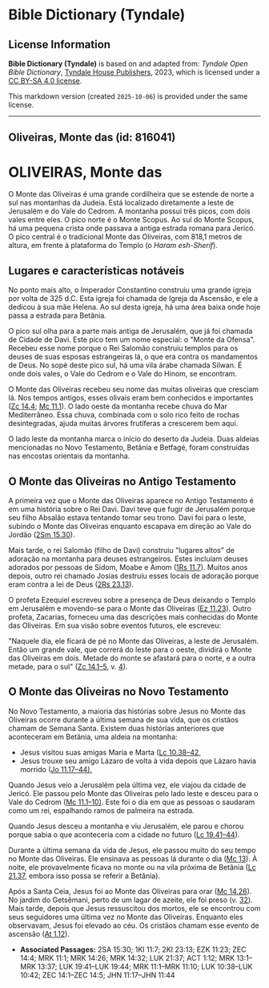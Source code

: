 # Bible Dictionary (Tyndale)

## License Information

**Bible Dictionary (Tyndale)** is based on and adapted from: _Tyndale Open Bible Dictionary_, [Tyndale House Publishers](https://tyndaleopenresources.com/), 2023, which is licensed under a [CC BY-SA 4.0 license](https://creativecommons.org/licenses/by-sa/4.0/legalcode.en).

This markdown version (created `2025-10-06`) is provided under the same license.



--------------------------------

## Oliveiras, Monte das (id: 816041)

OLIVEIRAS, Monte das
====================

O Monte das Oliveiras é uma grande cordilheira que se estende de norte a sul nas montanhas da Judeia. Está localizado diretamente a leste de Jerusalém e do Vale do Cedrom. A montanha possui três picos, com dois vales entre eles. O pico norte é o Monte Scopus. Ao sul do Monte Scopus, há uma pequena crista onde passava a antiga estrada romana para Jericó. O pico central é o tradicional Monte das Oliveiras, com 818,1 metros de altura, em frente à plataforma do Templo (o *Haram esh\-Sherif*).

Lugares e características notáveis
----------------------------------

No ponto mais alto, o Imperador Constantino construiu uma grande igreja por volta de 325 d.C. Esta igreja foi chamada de Igreja da Ascensão, e ele a dedicou à sua mãe Helena. Ao sul desta igreja, há uma área baixa onde hoje passa a estrada para Betânia.

O pico sul olha para a parte mais antiga de Jerusalém, que já foi chamada de Cidade de Davi. Este pico tem um nome especial: o "Monte da Ofensa". Recebeu esse nome porque o Rei Salomão construiu templos para os deuses de suas esposas estrangeiras lá, o que era contra os mandamentos de Deus. No sopé deste pico sul, há uma vila árabe chamada Silwan. É onde dois vales, o Vale do Cedrom e o Vale do Hinom, se encontram.

O Monte das Oliveiras recebeu seu nome das muitas oliveiras que cresciam lá. Nos tempos antigos, esses olivais eram bem conhecidos e importantes ([Zc 14\.4](https://ref.ly/Zech14:4); [Mc 11\.1](https://ref.ly/Mark11:1)). O lado oeste da montanha recebe chuva do Mar Mediterrâneo. Essa chuva, combinada com o solo rico feito de rochas desintegradas, ajuda muitas árvores frutíferas a crescerem bem aqui.

O lado leste da montanha marca o início do deserto da Judeia. Duas aldeias mencionadas no Novo Testamento, Betânia e Betfagé, foram construídas nas encostas orientais da montanha.

O Monte das Oliveiras no Antigo Testamento
------------------------------------------

A primeira vez que o Monte das Oliveiras aparece no Antigo Testamento é em uma história sobre o Rei Davi. Davi teve que fugir de Jerusalém porque seu filho Absalão estava tentando tomar seu trono. Davi foi para o leste, subindo o Monte das Oliveiras enquanto escapava em direção ao Vale do Jordão ([2Sm 15\.30](https://ref.ly/2Sam15:30)).

Mais tarde, o rei Salomão (filho de Davi) construiu "lugares altos" de adoração na montanha para deuses estrangeiros. Estes incluíam deuses adorados por pessoas de Sidom, Moabe e Amom ([1Rs 11\.7](https://ref.ly/1Kgs11:7)). Muitos anos depois, outro rei chamado Josias destruiu esses locais de adoração porque eram contra a lei de Deus ([2Rs 23\.13](https://ref.ly/2Kgs23:13)).

O profeta Ezequiel escreveu sobre a presença de Deus deixando o Templo em Jerusalém e movendo\-se para o Monte das Oliveiras ([Ez 11\.23](https://ref.ly/Ezek11:23)). Outro profeta, Zacarias, forneceu uma das descrições mais conhecidas do Monte das Oliveiras. Em sua visão sobre eventos futuros, ele escreveu:

"Naquele dia, ele ficará de pé no Monte das Oliveiras, a leste de Jerusalém. Então um grande vale, que correrá do leste para o oeste, dividirá o Monte das Oliveiras em dois. Metade do monte se afastará para o norte, e a outra metade, para o sul" ([Zc 14\.1–5](https://ref.ly/Zech14:1-Zech14:5), v. [4](https://ref.ly/Zech14:4)).

O Monte das Oliveiras no Novo Testamento
----------------------------------------

No Novo Testamento, a maioria das histórias sobre Jesus no Monte das Oliveiras ocorre durante a última semana de sua vida, que os cristãos chamam de Semana Santa. Existem duas histórias anteriores que aconteceram em Betânia, uma aldeia na montanha:

* Jesus visitou suas amigas Maria e Marta ([Lc 10\.38–42,](https://ref.ly/Luke10:38-Luke10:42)
* Jesus trouxe seu amigo Lázaro de volta à vida depois que Lázaro havia morrido ([Jo 11\.17–44](https://ref.ly/John11:17-John11:44)[).](https://ref.ly/Mark11:1-Mark11:10)

Quando Jesus veio a Jerusalém pela última vez, ele viajou da cidade de Jericó. Ele passou pelo Monte das Oliveiras pelo lado leste e desceu para o Vale do Cedrom ([Mc 11\.1–10\)](https://ref.ly/Mark11:1-Mark11:10). Este foi o dia em que as pessoas o saudaram como um rei, espalhando ramos de palmeira na estrada.

Quando Jesus desceu a montanha e viu Jerusalém, ele parou e chorou porque sabia o que aconteceria com a cidade no futuro ([Lc 19\.41–44](https://ref.ly/Luke19:41-Luke19:44)).

Durante a última semana da vida de Jesus, ele passou muito do seu tempo no Monte das Oliveiras. Ele ensinava as pessoas lá durante o dia ([Mc 13](https://ref.ly/Mark13:1-Mark13:37)). À noite, ele provavelmente ficava no monte ou na vila próxima de Betânia ([Lc 21\.37](https://ref.ly/Luke21:37), embora isso possa se referir a Betânia).

Após a Santa Ceia, Jesus foi ao Monte das Oliveiras para orar ([Mc 14\.26](https://ref.ly/Mark14:26)). No jardim do Getsêmani, perto de um lagar de azeite, ele foi preso (v. [32](https://ref.ly/Mark14:32)). Mais tarde, depois que Jesus ressuscitou dos mortos, ele se encontrou com seus seguidores uma última vez no Monte das Oliveiras. Enquanto eles observavam, Jesus foi elevado ao céu. Os cristãos chamam esse evento de ascensão ([At 1\.12](https://ref.ly/Acts1:12)).

* **Associated Passages:** 2SA 15:30; 1KI 11:7; 2KI 23:13; EZK 11:23; ZEC 14:4; MRK 11:1; MRK 14:26; MRK 14:32; LUK 21:37; ACT 1:12; MRK 13:1–MRK 13:37; LUK 19:41–LUK 19:44; MRK 11:1–MRK 11:10; LUK 10:38–LUK 10:42; ZEC 14:1–ZEC 14:5; JHN 11:17–JHN 11:44

